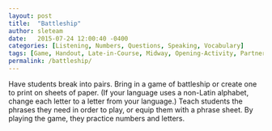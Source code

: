 ```yaml
---
layout: post
title:  "Battleship"
author: sleteam
date:   2015-07-24 12:00:40 -0400
categories: [Listening, Numbers, Questions, Speaking, Vocabulary]
tags: [Game, Handout, Late-in-Course, Midway, Opening-Activity, Partner]
permalink: /battleship/
---
```

Have students break into pairs. Bring in a game of battleship or create one to print on sheets of paper. (If your language uses a non-Latin alphabet, change each letter to a letter from your language.) Teach students the phrases they need in order to play, or equip them with a phrase sheet. By playing the game, they practice numbers and letters.